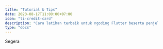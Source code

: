```yaml
---
title: "Tutorial & Tips"
date: 2023-08-17T11:00:00+07:00
icon: "ti-credit-card"
description: "Cara latihan terbaik untuk ngoding Flutter beserta penjelasannya"
type: "docs"
---
```


Segera
